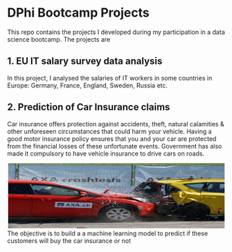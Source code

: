 # DPhi Bootcamp Projects
This repo contains the projects I developed during my participation in a data science bootcamp. The projects are

## 1. EU IT salary survey data analysis
In this project, I analysed the salaries of IT workers in some countries in Europe: Germany, France, England, Sweden, Russia etc.

## 2. Prediction of Car Insurance claims
Car insurance offers protection against accidents, theft, natural calamities & other unforeseen circumstances that could harm your vehicle. Having a good motor insurance policy ensures that you and your car are protected from the financial losses of these unfortunate events. Government has also made it compulsory to have vehicle insurance to drive cars on roads.
<center><img src="pic.jpg"  width="500" height = "150"></center>
The objective is to build a a machine learning model to predict if these customers will buy the car insurance or not
